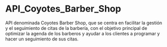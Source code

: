 # API_Coyotes_Barber_Shop
API denominada Coyotes Barber Shop, que se centra en facilitar la gestión y el seguimiento de citas de la barbería, con el objetivo principal de optimizar la agenda de los barberos y ayudar a los clientes a programar y hacer un seguimiento de sus citas.
